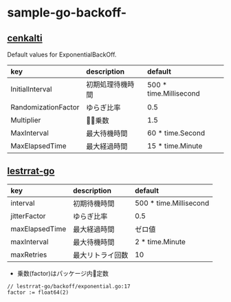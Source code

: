 # sample-go-backoff-

## [cenkalti](https://github.com/cenkalti/backoff)

Default values for ExponentialBackOff.

|key|description|default|
|:--|:--|:--|
|InitialInterval|初期処理待機時間|500 * time.Millisecond|
|RandomizationFactor|ゆらぎ比率|0.5|
|Multiplier|乗数|1.5|
|MaxInterval|最大待機時間|60 * time.Second|
|MaxElapsedTime|最大経過時間|15 * time.Minute|

## [lestrrat-go](https://github.com/lestrrat-go/backoff)

|key|description|default|
|:--|:--|:--|
|interval|初期待機時間|500 * time.Millisecond|
|jitterFactor|ゆらぎ比率|0.5|
|maxElapsedTime|最大経過時間|ゼロ値|
|maxInterval|最大待機時間|2 * time.Minute|
|maxRetries|最大リトライ回数|10|

* 乗数(factor)はパッケージ内定数  

```golang
// lestrrat-go/backoff/exponential.go:17
factor := float64(2)
```
